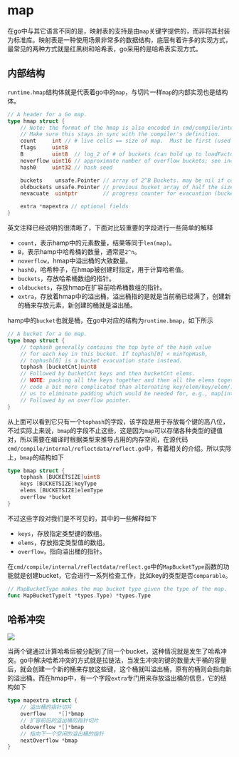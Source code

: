 # map

在go中与其它语言不同的是，映射表的支持是由`map`关键字提供的，而非将其封装为标准库。映射表是一种使用场景非常多的数据结构，底层有着许多的实现方式，最常见的两种方式就是红黑树和哈希表，go采用的是哈希表实现方式。



## 内部结构

`runtime.hmap`结构体就是代表着go中的`map`，与切片一样`map`的内部实现也是结构体。

```go
// A header for a Go map.
type hmap struct {
	// Note: the format of the hmap is also encoded in cmd/compile/internal/reflectdata/reflect.go.
	// Make sure this stays in sync with the compiler's definition.
	count     int // # live cells == size of map.  Must be first (used by len() builtin)
	flags     uint8
	B         uint8  // log_2 of # of buckets (can hold up to loadFactor * 2^B items)
	noverflow uint16 // approximate number of overflow buckets; see incrnoverflow for details
	hash0     uint32 // hash seed

	buckets    unsafe.Pointer // array of 2^B Buckets. may be nil if count==0.
	oldbuckets unsafe.Pointer // previous bucket array of half the size, non-nil only when growing
	nevacuate  uintptr        // progress counter for evacuation (buckets less than this have been evacuated)

	extra *mapextra // optional fields
}
```

英文注释已经说明的很清晰了，下面对比较重要的字段进行一些简单的解释

- `count`，表示hamp中的元素数量，结果等同于`len(map)`。
- `B`，表示hamp中哈希桶的数量，通常是`2^n`。
- `noverflow`，hmap中溢出桶的大致数量。
- `hash0`，哈希种子，在hmap被创建时指定，用于计算哈希值。
- `buckets`，存放哈希桶数组的指针。
- `oldbuckets`，存放hmap在扩容前哈希桶数组的指针。
- `extra`，存放着hmap中的溢出桶，溢出桶指的是就是当前桶已经满了，创建新的桶来存放元素，新创建的桶就是溢出桶。

hamp中的`bucket`也就是桶，在go中对应的结构为`runtime.bmap`，如下所示

```go
// A bucket for a Go map.
type bmap struct {
	// tophash generally contains the top byte of the hash value
	// for each key in this bucket. If tophash[0] < minTopHash,
	// tophash[0] is a bucket evacuation state instead.
	tophash [bucketCnt]uint8
	// Followed by bucketCnt keys and then bucketCnt elems.
	// NOTE: packing all the keys together and then all the elems together makes the
	// code a bit more complicated than alternating key/elem/key/elem/... but it allows
	// us to eliminate padding which would be needed for, e.g., map[int64]int8.
	// Followed by an overflow pointer.
}
```

从上面可以看到它只有一个`tophash`的字段，该字段是用于存放每个键的高八位，不过实际上来说，`bmap`的字段不止这些，这是因为`map`可以存储各种类型的键值对，所以需要在编译时根据类型来推导占用的内存空间，在源代码`cmd/compile/internal/reflectdata/reflect.go`中，有着相关的介绍。所以实际上，`bmap`的结构如下

```go
type bmap struct {
	tophash [BUCKETSIZE]uint8
	keys [BUCKETSIZE]keyType
	elems [BUCKETSIZE]elemType
	overflow *bucket
}
```

不过这些字段对我们是不可见的，其中的一些解释如下

- `keys`，存放指定类型键的数组。
- `elems`，存放指定类型值的数组。
- `overflow`，指向溢出桶的指针。

在`cmd/compile/internal/reflectdata/reflect.go`中的`MapBucketType`函数的功能就是创建bucket，它会进行一系列检查工作，比如key的类型是否`comparable`。

```go
// MapBucketType makes the map bucket type given the type of the map.
func MapBucketType(t *types.Type) *types.Type
```



## 哈希冲突

![](https://public-1308755698.cos.ap-chongqing.myqcloud.com//img/202310051941295.png)

当两个键通过计算哈希后被分配到了同一个bucket，这种情况就是发生了哈希冲突。go中解决哈希冲突的方式就是拉链法，当发生冲突的键的数量大于桶的容量后，就会创建一个新的桶来存放这些键，这个桶就叫溢出桶，原有的桶则会指向新的溢出桶。而在hmap中，有一个字段`extra`专门用来存放溢出桶的信息，它的结构如下

```go
type mapextra struct {
	// 溢出桶的指针切片
	overflow    *[]*bmap
    // 扩容前旧的溢出桶的指针切片
	oldoverflow *[]*bmap
	// 指向下一个空闲的溢出桶的指针
	nextOverflow *bmap
}
```

